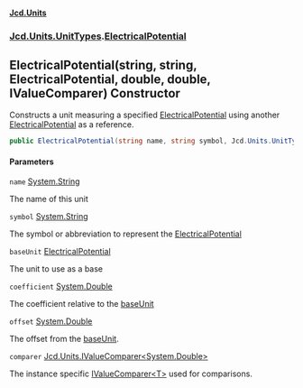 #### [Jcd.Units](index.md 'index')
### [Jcd.Units.UnitTypes](Jcd.Units.UnitTypes.md 'Jcd.Units.UnitTypes').[ElectricalPotential](Jcd.Units.UnitTypes.ElectricalPotential.md 'Jcd.Units.UnitTypes.ElectricalPotential')

## ElectricalPotential(string, string, ElectricalPotential, double, double, IValueComparer<double>) Constructor

Constructs a unit measuring a specified [ElectricalPotential](Jcd.Units.UnitTypes.ElectricalPotential.md 'Jcd.Units.UnitTypes.ElectricalPotential') using another [ElectricalPotential](Jcd.Units.UnitTypes.ElectricalPotential.md 'Jcd.Units.UnitTypes.ElectricalPotential') as a reference.

```csharp
public ElectricalPotential(string name, string symbol, Jcd.Units.UnitTypes.ElectricalPotential? baseUnit=null, double coefficient=1.0, double offset=0.0, Jcd.Units.IValueComparer<double>? comparer=null);
```
#### Parameters

<a name='Jcd.Units.UnitTypes.ElectricalPotential.ElectricalPotential(string,string,Jcd.Units.UnitTypes.ElectricalPotential,double,double,Jcd.Units.IValueComparer_double_).name'></a>

`name` [System.String](https://docs.microsoft.com/en-us/dotnet/api/System.String 'System.String')

The name of this unit

<a name='Jcd.Units.UnitTypes.ElectricalPotential.ElectricalPotential(string,string,Jcd.Units.UnitTypes.ElectricalPotential,double,double,Jcd.Units.IValueComparer_double_).symbol'></a>

`symbol` [System.String](https://docs.microsoft.com/en-us/dotnet/api/System.String 'System.String')

The symbol or abbreviation to represent the [ElectricalPotential](Jcd.Units.UnitTypes.ElectricalPotential.md 'Jcd.Units.UnitTypes.ElectricalPotential')

<a name='Jcd.Units.UnitTypes.ElectricalPotential.ElectricalPotential(string,string,Jcd.Units.UnitTypes.ElectricalPotential,double,double,Jcd.Units.IValueComparer_double_).baseUnit'></a>

`baseUnit` [ElectricalPotential](Jcd.Units.UnitTypes.ElectricalPotential.md 'Jcd.Units.UnitTypes.ElectricalPotential')

The unit to use as a base

<a name='Jcd.Units.UnitTypes.ElectricalPotential.ElectricalPotential(string,string,Jcd.Units.UnitTypes.ElectricalPotential,double,double,Jcd.Units.IValueComparer_double_).coefficient'></a>

`coefficient` [System.Double](https://docs.microsoft.com/en-us/dotnet/api/System.Double 'System.Double')

The coefficient relative to the [baseUnit](Jcd.Units.UnitTypes.ElectricalPotential.ElectricalPotential(string,string,Jcd.Units.UnitTypes.ElectricalPotential,double,double,Jcd.Units.IValueComparer_double_).md#Jcd.Units.UnitTypes.ElectricalPotential.ElectricalPotential(string,string,Jcd.Units.UnitTypes.ElectricalPotential,double,double,Jcd.Units.IValueComparer_double_).baseUnit 'Jcd.Units.UnitTypes.ElectricalPotential.ElectricalPotential(string, string, Jcd.Units.UnitTypes.ElectricalPotential, double, double, Jcd.Units.IValueComparer<double>).baseUnit')

<a name='Jcd.Units.UnitTypes.ElectricalPotential.ElectricalPotential(string,string,Jcd.Units.UnitTypes.ElectricalPotential,double,double,Jcd.Units.IValueComparer_double_).offset'></a>

`offset` [System.Double](https://docs.microsoft.com/en-us/dotnet/api/System.Double 'System.Double')

The offset from the [baseUnit](Jcd.Units.UnitTypes.ElectricalPotential.ElectricalPotential(string,string,Jcd.Units.UnitTypes.ElectricalPotential,double,double,Jcd.Units.IValueComparer_double_).md#Jcd.Units.UnitTypes.ElectricalPotential.ElectricalPotential(string,string,Jcd.Units.UnitTypes.ElectricalPotential,double,double,Jcd.Units.IValueComparer_double_).baseUnit 'Jcd.Units.UnitTypes.ElectricalPotential.ElectricalPotential(string, string, Jcd.Units.UnitTypes.ElectricalPotential, double, double, Jcd.Units.IValueComparer<double>).baseUnit').

<a name='Jcd.Units.UnitTypes.ElectricalPotential.ElectricalPotential(string,string,Jcd.Units.UnitTypes.ElectricalPotential,double,double,Jcd.Units.IValueComparer_double_).comparer'></a>

`comparer` [Jcd.Units.IValueComparer&lt;](Jcd.Units.IValueComparer_T_.md 'Jcd.Units.IValueComparer<T>')[System.Double](https://docs.microsoft.com/en-us/dotnet/api/System.Double 'System.Double')[&gt;](Jcd.Units.IValueComparer_T_.md 'Jcd.Units.IValueComparer<T>')

The instance specific [IValueComparer&lt;T&gt;](Jcd.Units.IValueComparer_T_.md 'Jcd.Units.IValueComparer<T>') used for comparisons.